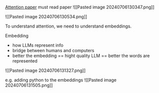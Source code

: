 [Attention paper](https://arxiv.org/abs/1706.03762)
must read paper 
![[Pasted image 20240706130347.png]]

![[Pasted image 20240706130534.png]]

To understand attention, we need to understand embeddings.

Embedding
- how LLMs represent info
- bridge between humans and computers
- better the embedding == hight quality LLM == better the words are represented

![[Pasted image 20240706131327.png]]

e.g.
adding python to the embeddings
![[Pasted image 20240706131505.png]]

